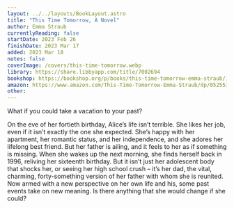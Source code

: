 ```yaml
---
layout: ../../layouts/BookLayout.astro
title: "This Time Tomorrow, A Novel"
author: Emma Straub
currentlyReading: false
startDate: 2023 Feb 26
finishDate: 2023 Mar 17
added: 2023 Mar 18
notes: false
coverImage: /covers/this-time-tomorrow.webp
library: https://share.libbyapp.com/title/7002694
bookshop: https://bookshop.org/p/books/this-time-tomorrow-emma-straub/17736339
amazon: https://www.amazon.com/This-Time-Tomorrow-Emma-Straub/dp/052553900X
other: 
---
```


What if you could take a vacation to your past?  

On the eve of her fortieth birthday, Alice’s life isn’t terrible. She likes her job, even if it isn’t exactly the one she expected. She’s happy with her apartment, her romantic status, and her independence, and she adores her lifelong best friend. But her father is ailing, and it feels to her as if something is missing. When she wakes up the next morning, she finds herself back in 1996, reliving her sixteenth birthday. But it isn’t just her adolescent body that shocks her, or seeing her high school crush – it’s her dad, the vital, charming, forty-something version of her father with whom she is reunited. Now armed with a new perspective on her own life and his, some past events take on new meaning. Is there anything that she would change if she could?  
